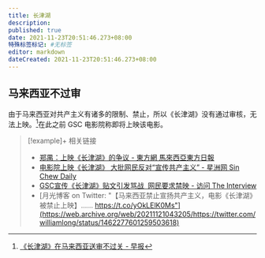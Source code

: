 ```yaml
---
title: 长津湖
description:
published: true
date: 2021-11-23T20:51:46.273+08:00
特殊标签标记: #无标签
editor: markdown
dateCreated: 2021-11-23T20:51:46.273+08:00
---
```


## 马来西亚不过审

由于马来西亚对共产主义有诸多的限制、禁止，所以《长津湖》没有通过审核，无法上映。[^121514]在此之前 GSC 电影院称即将上映该电影。

[^121514]: [《长津湖》在马来西亚送审不过关 - 早报](https://web.archive.org/web/20211119171323/https://www.zaobao.com.sg/realtime/china/story20211119-1215140)

> [!example]+ 相关链接
>
> +   [郑禺：上映《长津湖》的争议 - 東方網 馬來西亞東方日報](https://web.archive.org/web/20211119233728/https://www.orientaldaily.com.my/news/lunjian/2021/11/03/447658)
> +   [电影院上映《长津湖》 大批网民反对“宣传共产主义” - 星洲网 Sin Chew Daily](https://web.archive.org/web/20211031193222/https://www.sinchew.com.my/20211031/电影院上映《长津湖》-大批网民反对宣传共产主/)
> +   [GSC宣传《长津湖》贴文引发骂战  网民要求禁映 - 访问 The Interview](https://web.archive.org/web/20211123132026/https://theinterview.asia/hot-topics/54949/)
> +   [月光博客 on Twitter: "【马来西亚禁止宣扬共产主义，电影《长津湖》被禁止上映】…… https://t.co/yOkLElK0Ms"](https://web.archive.org/web/20211121043205/https://twitter.com/williamlong/status/1462277601259503618)
